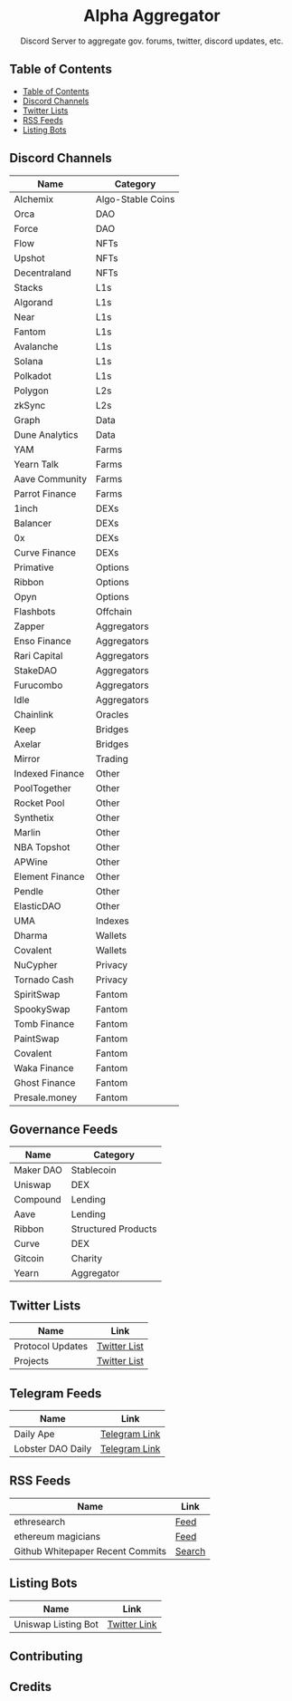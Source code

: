  <p align="center">
  <h1 align="center">Alpha Aggregator</h1>
  <p align="center">Discord Server to aggregate gov. forums, twitter, discord updates, etc. <p>
</p>

## Table of Contents

- [Table of Contents](#table-of-contents)
- [Discord Channels](#discord-channels)
- [Twitter Lists](#twitter-lists)
- [RSS Feeds](#rss-feeds)
- [Listing Bots](#listing-bots)

## Discord Channels

| Name            | Category          |
| --------------- | ----------------- |
| Alchemix        | Algo-Stable Coins |
| Orca            | DAO               |
| Force           | DAO               |
| Flow            | NFTs              |
| Upshot          | NFTs              |
| Decentraland    | NFTs              |
| Stacks          | L1s               |
| Algorand        | L1s               |
| Near            | L1s               |
| Fantom          | L1s               |
| Avalanche       | L1s               |
| Solana          | L1s               |
| Polkadot        | L1s               |
| Polygon         | L2s               |
| zkSync          | L2s               |
| Graph           | Data              |
| Dune Analytics  | Data              |
| YAM             | Farms             |
| Yearn Talk      | Farms             |
| Aave Community  | Farms             |
| Parrot Finance  | Farms             |
| 1inch           | DEXs              |
| Balancer        | DEXs              |
| 0x              | DEXs              |
| Curve Finance   | DEXs              |
| Primative       | Options           |
| Ribbon          | Options           |
| Opyn            | Options           |
| Flashbots       | Offchain          |
| Zapper          | Aggregators       |
| Enso Finance    | Aggregators       |
| Rari Capital    | Aggregators       |
| StakeDAO        | Aggregators       |
| Furucombo       | Aggregators       |
| Idle            | Aggregators       |
| Chainlink       | Oracles           |
| Keep            | Bridges           |
| Axelar          | Bridges           |
| Mirror          | Trading           |
| Indexed Finance | Other             |
| PoolTogether    | Other             |
| Rocket Pool     | Other             |
| Synthetix       | Other             |
| Marlin          | Other             |
| NBA Topshot     | Other             |
| APWine          | Other             |
| Element Finance | Other             |
| Pendle          | Other             |
| ElasticDAO      | Other             |
| UMA             | Indexes           |
| Dharma          | Wallets           |
| Covalent        | Wallets           |
| NuCypher        | Privacy           |
| Tornado Cash    | Privacy           |
| SpiritSwap      | Fantom            |
| SpookySwap      | Fantom            |
| Tomb Finance    | Fantom            |
| PaintSwap       | Fantom            |
| Covalent        | Fantom            |
| Waka Finance    | Fantom            |
| Ghost Finance   | Fantom            |
| Presale.money   | Fantom            |

## Governance Feeds
| Name      | Category            |
| --------- | ------------------- |
| Maker DAO | Stablecoin          |
| Uniswap   | DEX                 |
| Compound  | Lending             |
| Aave      | Lending             |
| Ribbon    | Structured Products |
| Curve     | DEX                 |
| Gitcoin   | Charity             |
| Yearn     | Aggregator          |

## Twitter Lists
| Name             | Link                                                            |
| ---------------- | --------------------------------------------------------------- |
| Protocol Updates | [Twitter List](https://twitter.com/i/lists/1176590956554010627) |
| Projects         | [Twitter List](https://twitter.com/i/lists/1317835021076529153) |

## Telegram Feeds 
| Name              | Link                                         |
| ----------------- | -------------------------------------------- |
| Daily Ape         | [Telegram Link](https://t.me/thedailyape)    |
| Lobster DAO Daily | [Telegram Link](https://t.me/lobsters_daily) |

## RSS Feeds
| Name                             | Link                                                                                      |
| -------------------------------- | ----------------------------------------------------------------------------------------- |
| ethresearch                      | [Feed](https://ethresear.ch/)                                                             |
| ethereum magicians               | [Feed](https://ethereum-magicians.org/)                                                   |
| Github Whitepaper Recent Commits | [Search](https://github.com/search?o=desc&q=whitepaper.pdf&s=committer-date&type=Commits) |

## Listing Bots
| Name                | Link |
| ------------------- | ---- |
| Uniswap Listing Bot | [Twitter Link](https://twitter.com/uniswaptokenbot)     |


## Contributing

## Credits
